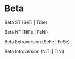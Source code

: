 # Beta

Beta ST \(SeTi \| TiSe\)

Beta NF \(NiFe \| FeNi\)

Beta Extroversion \(SeFe \| FeSe\)

Beta Introversion \(NiTi \| TiNi\)

